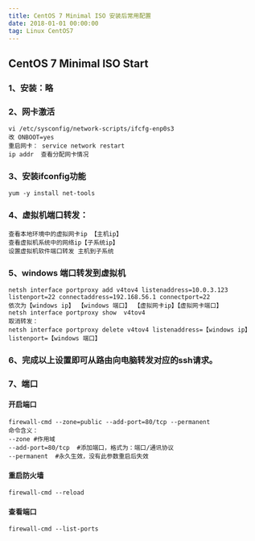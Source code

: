 ```yaml
---
title: CentOS 7 Minimal ISO 安装后常用配置
date: 2018-01-01 00:00:00
tag: Linux CentOS7
---
```


## CentOS 7 Minimal ISO Start

### 1、安装：略
### 2、网卡激活
    vi /etc/sysconfig/network-scripts/ifcfg-enp0s3
    改 ONBOOT=yes
    重启网卡： service network restart
    ip addr  查看分配网卡情况

### 3、安装ifconfig功能
    yum -y install net-tools
### 4、虚拟机端口转发：
    查看本地环境中的虚拟网卡ip 【主机ip】
    查看虚拟机系统中的网络ip【子系统ip】
    设置虚拟机软件端口转发 主机到子系统
### 5、windows 端口转发到虚拟机
    netsh interface portproxy add v4tov4 listenaddress=10.0.3.123 listenport=22 connectaddress=192.168.56.1 connectport=22
    依次为【windows ip】 【windows 端口】 【虚拟网卡ip】【虚拟网卡端口】
    netsh interface portproxy show  v4tov4
    取消转发：
    netsh interface portproxy delete v4tov4 listenaddress=【windows ip】  listenport=【windows 端口】
### 6、完成以上设置即可从路由向电脑转发对应的ssh请求。
### 7、端口
#### 开启端口
    firewall-cmd --zone=public --add-port=80/tcp --permanent
    命令含义：
    --zone #作用域 
    --add-port=80/tcp  #添加端口，格式为：端口/通讯协议
    --permanent  #永久生效，没有此参数重启后失效
#### 重启防火墙
    firewall-cmd --reload
#### 查看端口
    firewall-cmd --list-ports
